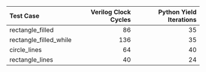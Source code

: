 | Test Case              |   Verilog Clock Cycles |   Python Yield Iterations |
|:-----------------------|-----------------------:|--------------------------:|
| rectangle_filled       |                     86 |                        35 |
| rectangle_filled_while |                    136 |                        35 |
| circle_lines           |                     64 |                        40 |
| rectangle_lines        |                     40 |                        24 |
